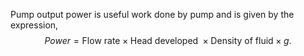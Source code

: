 Pump output power is useful work done by pump and is given by the expression,
$$  
Power = \text{Flow rate}\times \text{Head developed }\times \text{Density of fluid} \times g.
$$
